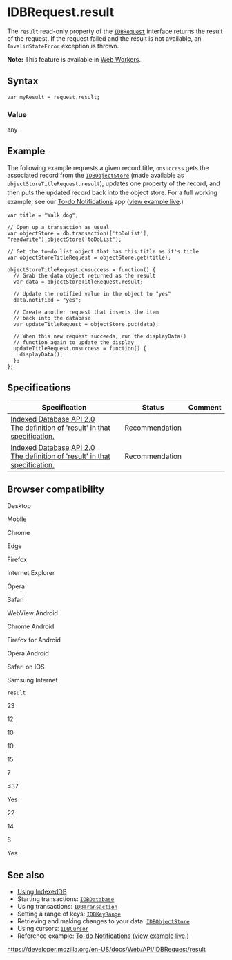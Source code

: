 IDBRequest.result
=================

The `result` read-only property of the [`IDBRequest`](../idbrequest) interface returns the result of the request. If the request failed and the result is not available, an `InvalidStateError` exception is thrown.

**Note:** This feature is available in [Web Workers](../web_workers_api).

Syntax
------

    var myResult = request.result;

### Value

any

Example
-------

The following example requests a given record title, `onsuccess` gets the associated record from the [`IDBObjectStore`](../idbobjectstore) (made available as `objectStoreTitleRequest.result`<span style="line-height: 1.5;">), updates one property of the record, and then puts the updated record back into the object store. For a full working example, see our </span>[To-do Notifications](https://github.com/mdn/to-do-notifications/)<span style="line-height: 1.5;"> app (</span>[view example live](https://mdn.github.io/to-do-notifications/)<span style="line-height: 1.5;">.)</span>

    var title = "Walk dog";

    // Open up a transaction as usual
    var objectStore = db.transaction(['toDoList'], "readwrite").objectStore('toDoList');

    // Get the to-do list object that has this title as it's title
    var objectStoreTitleRequest = objectStore.get(title);

    objectStoreTitleRequest.onsuccess = function() {
      // Grab the data object returned as the result
      var data = objectStoreTitleRequest.result;

      // Update the notified value in the object to "yes"
      data.notified = "yes";

      // Create another request that inserts the item
      // back into the database
      var updateTitleRequest = objectStore.put(data);

      // When this new request succeeds, run the displayData()
      // function again to update the display
      updateTitleRequest.onsuccess = function() {
        displayData();
      };
    };

Specifications
--------------

<table><thead><tr class="header"><th>Specification</th><th>Status</th><th>Comment</th></tr></thead><tbody><tr class="odd"><td><a href="https://www.w3.org/TR/IndexedDB/#dom-idbrequest-result">Indexed Database API 2.0<br />
<span class="small">The definition of 'result' in that specification.</span></a></td><td><span class="spec-rec">Recommendation</span></td><td></td></tr><tr class="even"><td><a href="https://www.w3.org/TR/IndexedDB/#dom-idbrequest-result">Indexed Database API 2.0<br />
<span class="small">The definition of 'result' in that specification.</span></a></td><td><span class="spec-rec">Recommendation</span></td><td></td></tr></tbody></table>

Browser compatibility
---------------------

Desktop

Mobile

Chrome

Edge

Firefox

Internet Explorer

Opera

Safari

WebView Android

Chrome Android

Firefox for Android

Opera Android

Safari on IOS

Samsung Internet

`result`

23

12

10

10

15

7

≤37

Yes

22

14

8

Yes

See also
--------

-   [Using IndexedDB](../indexeddb_api/using_indexeddb)
-   Starting transactions: [`IDBDatabase`](../idbdatabase)
-   Using transactions: [`IDBTransaction`](../idbtransaction)
-   Setting a range of keys: [`IDBKeyRange`](../idbkeyrange)
-   Retrieving and making changes to your data: [`IDBObjectStore`](../idbobjectstore)
-   Using cursors: [`IDBCursor`](../idbcursor)
-   Reference example: [To-do Notifications](https://github.com/mdn/to-do-notifications/tree/gh-pages) ([view example live](https://mdn.github.io/to-do-notifications/).)

<a href="https://developer.mozilla.org/en-US/docs/Web/API/IDBRequest/result" class="_attribution-link">https://developer.mozilla.org/en-US/docs/Web/API/IDBRequest/result</a>
